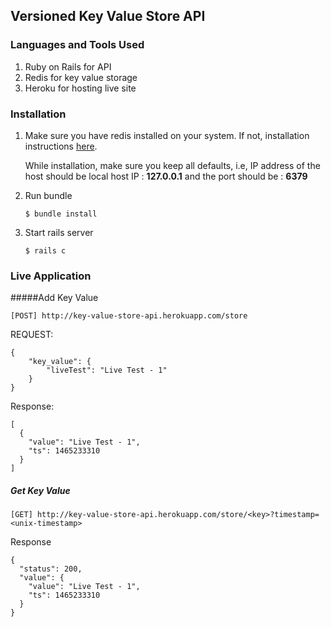 ## Versioned Key Value Store API

### Languages and Tools Used
1. Ruby on Rails for API
2. Redis for key value storage
3. Heroku for hosting live site

### Installation

1. Make sure you have redis installed on your system. If not, installation instructions [here](http://redis.io/topics/quickstart). 

   While installation, make sure you keep all defaults, i.e, IP address of the host should be local host IP : **127.0.0.1** and the port should be : **6379**
   
2. Run bundle


	```
	$ bundle install

	```  
 3. Start rails server
 
 	```
 	$ rails c
 	```
 	
### Live Application

#####Add Key Value

```
[POST] http://key-value-store-api.herokuapp.com/store
```

REQUEST:

```
{
    "key_value": {
        "liveTest": "Live Test - 1"
    }
}
```

Response:

```
[
  {
    "value": "Live Test - 1",
    "ts": 1465233310
  }
]
```

##### Get Key Value

```
[GET] http://key-value-store-api.herokuapp.com/store/<key>?timestamp=<unix-timestamp>
```

Response

```
{
  "status": 200,
  "value": {
    "value": "Live Test - 1",
    "ts": 1465233310
  }
}
```